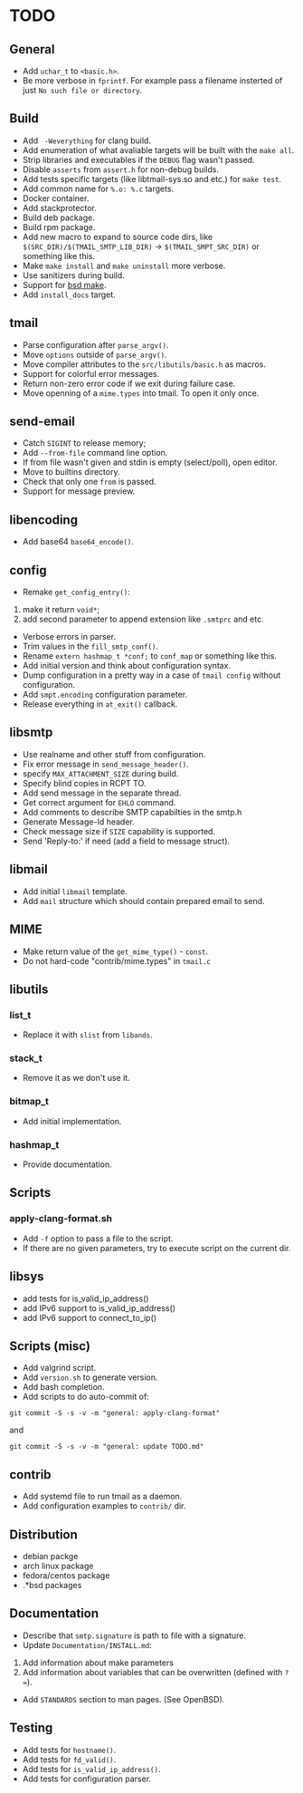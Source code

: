 # TODO

## General

  * Add `uchar_t` to `<basic.h>`.
  * Be more verbose in `fprintf`. For example pass a filename insterted
of just `No such file or directory`.

## Build

  * Add ` -Weverything` for clang build.
  * Add enumeration of what avaliable targets will be built with the
`make all`.
  * Strip libraries and executables if the `DEBUG` flag wasn't passed.
  * Disable `asserts` from `assert.h` for non-debug builds.
  * Add tests specific targets (like libtmail-sys.so and etc.) for `make test`.
  * Add common name for `%.o: %.c` targets.
  * Docker container.
  * Add stackprotector.
  * Build deb package.
  * Build rpm package.
  * Add new macro to expand to source code dirs, like
`$(SRC_DIR)/$(TMAIL_SMTP_LIB_DIR)` -> `$(TMAIL_SMPT_SRC_DIR)` or something
like this.
  * Make `make install` and `make uninstall` more verbose.
  * Use sanitizers during build.
  * Support for [bsd make](https://www.freebsd.org/cgi/man.cgi?make(1)).
  * Add `install_docs` target.

## tmail

  * Parse configuration after `parse_argv()`.
  * Move `options` outside of `parse_argv()`.
  * Move compiler attributes to the `src/libutils/basic.h` as macros.
  * Support for colorful error messages.
  * Return non-zero error code if we exit during failure case.
  * Move openning of a `mime.types` into tmail. To open it only once.

## send-email

  * Catch `SIGINT` to release memory;
  * Add `--from-file` command line option.
  * If from file wasn't given and stdin is empty (select/poll), open editor.
  * Move to builtins directory.
  * Check that only one `from` is passed.
  * Support for message preview.

## libencoding

  * Add base64 `base64_encode()`.

## config

  * Remake `get_config_entry()`:

1. make it return `void*`;
2. add second parameter to append extension like `.smtprc` and etc.

  * Verbose errors in parser.
  * Trim values in the `fill_smtp_conf()`.
  * Rename `extern hashmap_t *conf;` to `conf_map` or something like this.
  * Add initial version and think about configuration syntax.
  * Dump configuration in a pretty way in a case of `tmail config`
without configuration.
  * Add `smpt.encoding` configuration parameter.
  * Release everything in `at_exit()` callback.

## libsmtp

  * Use realname and other stuff from configuration.
  * Fix error message in `send_message_header()`.
  * specify `MAX_ATTACHMENT_SIZE` during build.
  * Specify blind copies in RCPT TO.
  * Add send message in the separate thread.
  * Get correct argument for `EHLO` command.
  * Add comments to describe SMTP capabilties in the smtp.h
  * Generate Message-Id header.
  * Check message size if `SIZE` capability is supported.
  * Send 'Reply-to:' if need (add a field to message struct).

## libmail

  * Add initial `libmail` template.
  * Add `mail` structure which should contain prepared email
to send.

## MIME

  * Make return value of the `get_mime_type()` - `const`.
  * Do not hard-code "contrib/mime.types" in `tmail.c`
  
## libutils

### list_t

  * Replace it with `slist` from `libands`.

### stack_t

  * Remove it as we don't use it.

### bitmap_t

  * Add initial implementation.

### hashmap_t

  * Provide documentation.

## Scripts

### apply-clang-format.sh

  * Add `-f` option to pass a file to the script.
  * If there are no given parameters, try to execute script on the
current dir.

## libsys

  * add tests for is_valid_ip_address()
  * add IPv6 support to is_valid_ip_address()
  * add IPv6 support to connect_to_ip()

## Scripts (misc)

  * Add valgrind script.
  * Add `version.sh` to generate version.
  * Add bash completion.
  * Add scripts to do auto-commit of:

`git commit -S -s -v -m "general: apply-clang-format"`

and

`git commit -S -s -v -m "general: update TODO.md"`

## contrib

  * Add systemd file to run tmail as a daemon.
  * Add configuration examples to `contrib/` dir.

## Distribution

  * debian packge
  * arch linux package
  * fedora/centos package
  * .*bsd packages

## Documentation

  * Describe that `smtp.signature` is path to file with a signature.
  * Update `Documentation/INSTALL.md`:

1. Add information about make parameters
2. Add information about variables that can be overwritten (defined with `?=`).

  * Add `STANDARDS` section to man pages. (See OpenBSD).

## Testing

  * Add tests for `hostname()`.
  * Add tests for `fd_valid()`.
  * Add tests for `is_valid_ip_address()`.
  * Add tests for configuration parser.